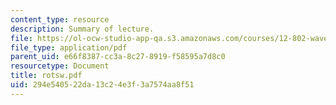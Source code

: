 ```yaml
---
content_type: resource
description: Summary of lecture.
file: https://ol-ocw-studio-app-qa.s3.amazonaws.com/courses/12-802-wave-motions-in-the-ocean-and-atmosphere-spring-2004/294e540522da13c24e3f3a7574aa8f51_rotsw.pdf
file_type: application/pdf
parent_uid: e66f8387-cc3a-8c27-8919-f58595a7d8c0
resourcetype: Document
title: rotsw.pdf
uid: 294e5405-22da-13c2-4e3f-3a7574aa8f51
---
```

